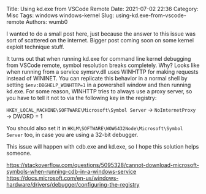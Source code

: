 Title: Using kd.exe from VSCode Remote
Date: 2021-07-02 22:36
Category: Misc
Tags: windows windows-kernel
Slug: using-kd.exe-from-vscode-remote
Authors: wumb0

I wanted to do a small post here, just because the answer to this issue was sort of scattered on the internet. Bigger post coming soon on some kernel exploit technique stuff.  

It turns out that when running kd.exe for command line kernel debugging from VSCode remote, symbol resolution breaks completely. Why? Looks like when running from a service symsrv.dll uses WINHTTP for making requests instead of WININET. You can replicate this behavior in a normal shell by setting `$env:DBGHELP_WINHTTP=1` in a powershell window and then running kd.exe. For some reason, WINHTTP tries to always use a proxy server, so you have to tell it not to via the following key in the registry:

`HKEY_LOCAL_MACHINE\SOFTWARE\Microsoft\Symbol Server` -> `NoInternetProxy` -> DWORD = 1

You should also set it in `HKLM\SOFTWARE\WOW6432Node\Microsoft\Symbol Server` too, in case you are using a 32-bit debugger. 

This issue will happen with cdb.exe and kd.exe, so I hope this solution helps someone.  

https://stackoverflow.com/questions/5095328/cannot-download-microsoft-symbols-when-running-cdb-in-a-windows-service
https://docs.microsoft.com/en-us/windows-hardware/drivers/debugger/configuring-the-registry